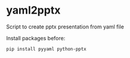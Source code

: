 # yaml2pptx
Script to create pptx presentation from yaml file

Install packages before:
```bash
pip install pyyaml python-pptx
```
